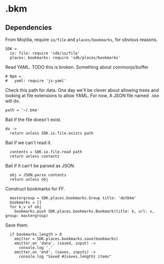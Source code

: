 # .bkm

## Dependencies

From Mozilla, require `io/file` and `places/bookmarks`, for obvious reasons.

    SDK =
      io: file: require 'sdk/io/file'
      places: bookmarks: require 'sdk/places/bookmarks'

Read YAML. TODO this is broken. Something about commonjs/buffer

    # Npm =
    #   yaml: require 'js-yaml'

Check this path for data. One day we'll be clever about allowing trees and looking at 
file extensions to allow YAML. For now, A JSON file named `.bkm` will do.

    path = '~/.bkm'

Bail if the file doesn't exist.

    do ->
      return unless SDK.io.file.exists path

Bail if we can't read it.

      contents = SDK.io.file.read path
      return unless contents

Bail if it can't be parsed as JSON.

      obj = JSON.parse contents
      return unless obj

Construct bookmarks for FF.

      mastergroup = SDK.places.bookmarks.Group title: 'dotbkm'
      bookmarks = []
      for k,v of obj
        bookmarks.push SDK.places.bookmarks.Bookmark(title: k, url: v, group: mastergroup)

Save them.

      if bookmarks.length > 0
        emitter = SDK.places.bookmarks.save(bookmarks)
        emitter.on 'data', (saved, input) ->
          console.log '.'
        emitter.on 'end', (saves, inputs) ->
          console.log "Saved #{saves.length} items"
